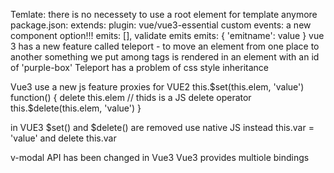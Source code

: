 Temlate: there is no  necessety to use a root element for template anymore
package.json: extends: plugin: vue/vue3-essential 
custom events: 
a new component option!!! emits: [],
validate emits
emits: {
    'emitname': value
}
vue 3 has a new feature called teleport - to move an element from one place to another
<Teleport to=#purple-box> </Teleport> something we put among tags is rendered in an element with an id of 'purple-box'
Teleport has a problem of css style inheritance

Vue3 use a new js feature proxies
for VUE2
this.$set(this.elem, 'value')
function() {
    delete this.elem  // thids is  a JS delete operator
    this.$delete(this.elem, 'value')
}

in VUE3
$set() and $delete() are removed
use native JS instead
this.var = 'value'
and
delete this.var

v-modal API has been changed in Vue3
Vue3 provides multiole bindings